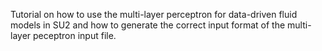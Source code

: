 Tutorial on how to use the multi-layer perceptron for data-driven fluid models in SU2 and how to generate the correct input format of the multi-layer peceptron input file.
